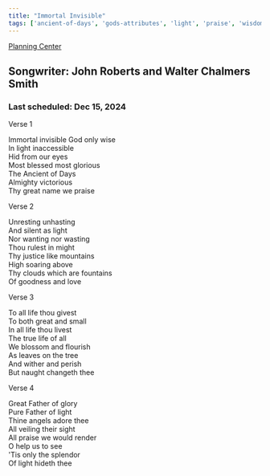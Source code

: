 ```yaml
---
title: "Immortal Invisible"
tags: ['ancient-of-days', 'gods-attributes', 'light', 'praise', 'wisdom']
---
```


[Planning Center](https://services.planningcenteronline.com/songs/14681653)

## Songwriter: John Roberts and Walter Chalmers Smith
### Last scheduled: Dec 15, 2024          

Verse 1  
  
Immortal invisible God only wise  
In light inaccessible  
Hid from our eyes  
Most blessed most glorious  
The Ancient of Days  
Almighty victorious  
Thy great name we praise  
  
Verse 2  
  
Unresting unhasting  
And silent as light  
Nor wanting nor wasting  
Thou rulest in might  
Thy justice like mountains  
High soaring above  
Thy clouds which are fountains  
Of goodness and love  
  
  
Verse 3  
  
To all life thou givest  
To both great and small  
In all life thou livest  
The true life of all  
We blossom and flourish  
As leaves on the tree  
And wither and perish  
But naught changeth thee  
  
Verse 4  
  
Great Father of glory  
Pure Father of light  
Thine angels adore thee  
All veiling their sight  
All praise we would render  
O help us to see  
'Tis only the splendor  
Of light hideth thee
